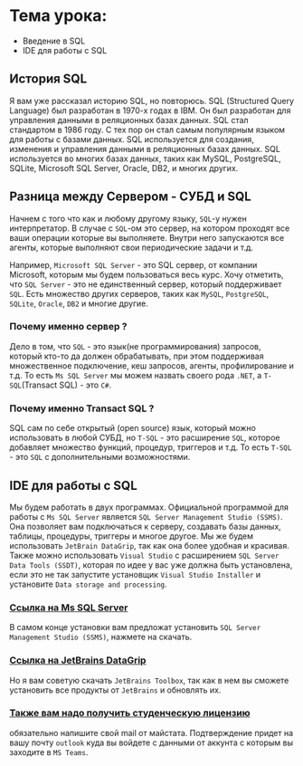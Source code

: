 # Тема урока: 
- Введение в SQL 
- IDE для работы с SQL


## История SQL

Я вам уже рассказал историю SQL, но повторюсь. SQL (Structured Query Language) был разработан в 1970-х годах в IBM. Он был разработан для управления данными в реляционных базах данных. SQL стал стандартом в 1986 году. С тех пор он стал самым популярным языком для работы с базами данных. SQL используется для создания, изменения и управления данными в реляционных базах данных. SQL используется во многих базах данных, таких как MySQL, PostgreSQL, SQLite, Microsoft SQL Server, Oracle, DB2, и многих других.


## Разница между Сервером - СУБД и SQL

Начнем с того что как и любому другому языку, `SQL`-у нужен интерпретатор. В случае с `SQL`-ом это сервер, на котором проходят все ваши операции которые вы выполняете. Внутри него запускаются все агенты, которые выполняют свои периодические задачи и т.д. 

Например, `Microsoft SQL Server` - это SQL сервер, от компании Microsoft, которым мы будем пользоваться весь курс. Хочу отметить, что `SQL Server` - это не единственный сервер, который поддерживает `SQL`. Есть множество других серверов, таких как `MySQL`, `PostgreSQL`, `SQLite`, `Oracle`, `DB2` и многие другие.

### Почему именно сервер ? 

Дело в том, что `SQL` - это язык(не программирования) запросов, который кто-то да должен обрабатывать, при этом поддерживая множественное подключение, кеш запросов, агенты, профилирование и т.д. То есть `Ms SQL Server` мы можем назвать своего рода `.NET`, а `T-SQL`(Transact SQL) - это `C#`.

### Почему именно Transact SQL ? 

SQL сам по себе открытый (open source) язык, который можно использовать в любой СУБД, но `T-SQL` - это расширение `SQL`, которое добавляет множество функций, процедур, триггеров и т.д. То есть `T-SQL` - это `SQL` с дополнительными возможностями.


## IDE для работы с SQL

Мы будем работать в двух программах. Официальной программой для работы с `Ms SQL Server` является `SQL Server Management Studio (SSMS)`. Она позволяет вам подключаться к серверу, создавать базы данных, таблицы, процедуры, триггеры и многое другое. Мы же будем использовать `JetBrain DataGrip`, так как она более удобная и красивая. Также можно использовать `Visual Studio` с расширением `SQL Server Data Tools (SSDT)`, которая по идее у вас уже должна быть установлена, если это не так запустите установщик `Visual Studio Installer` и установите `Data storage and processing`.

### [Ссылка на Ms SQL Server](https://go.microsoft.com/fwlink/p/?linkid=2215158&clcid=0x409&culture=en-us&country=us)

В самом конце установки вам предложат установить `SQL Server Management Studio (SSMS)`, нажмете на скачать. 

### [Ссылка на JetBrains DataGrip](https://www.jetbrains.com/datagrip/)

Но я вам советую скачать `JetBrains Toolbox`, так как в нем вы сможете установить все продукты от `JetBrains` и обновлять их. 

### [Также вам надо получить студенческую лицензию](https://www.jetbrains.com/shop/eform/students)

обязательно напишите свой mail от майстата. Подтверждение придет на вашу почту `outlook` куда вы войдете с данными от аккунта с которым вы заходите в `MS Teams`.





